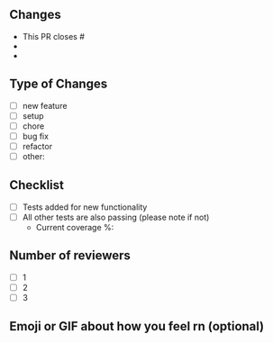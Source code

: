 ## Changes
- This PR closes #
- 
- 

## Type of Changes
- [ ] new feature
- [ ] setup
- [ ] chore
- [ ] bug fix
- [ ] refactor
- [ ] other: 

## Checklist
- [ ] Tests added for new functionality
- [ ] All other tests are also passing (please note if not) 
  - Current coverage %: 

## Number of reviewers
- [ ] 1
- [ ] 2
- [ ] 3

## Emoji or GIF about how you feel rn (optional)
